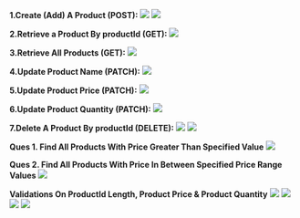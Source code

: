 **1.Create (Add) A Product (POST):**
![](media/image1.png)
![](media/image2.png)

**2.Retrieve a Product By productId (GET):**
![](media/image3.png)

**3.Retrieve All Products (GET):**
![](media/image4.png)

**4.Update Product Name (PATCH):**
![](media/image5.png)

**5.Update Product Price (PATCH):**
![](media/image6.png)

**6.Update Product Quantity (PATCH):**
![](media/image7.png)

**7.Delete A Product By productId (DELETE):**
![](media/image8.png)
![](media/image9.png)

**Ques 1. Find All Products With Price Greater Than Specified Value**
![](media/image10.png)

**Ques 2. Find All Products With Price In Between Specified Price Range Values**
![](media/image11.png)

**Validations On ProductId Length, Product Price & Product Quantity**
![](media/image12.png)
![](media/image13.png)
![](media/image14.png)
![](media/image15.png)
